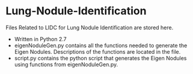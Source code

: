 # Lung-Nodule-Identification
Files Related to LIDC for Lung Nodule Identification are stored here.

- Written in Python 2.7
- eigenNoduleGen.py contains all the functions needed to generate the Eigen Nodules. Descriptions of the functions are located in the file. 
- script.py contains the python script that generates the Eigen Nodules using functions from  eigenNoduleGen.py.

